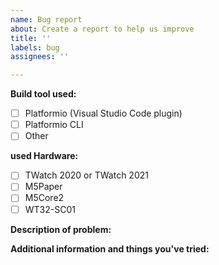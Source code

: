 ```yaml
---
name: Bug report
about: Create a report to help us improve
title: ''
labels: bug
assignees: ''

---
```


<!-- Thanks for reporting a bug for this project. READ THIS FIRST:

- Provide as many details as possible. Simply saying "X gives bug" or "X gives error" is not enough!
- Read through the template carefully and fill out all missing details.
- Please also search for similar issues in this issue tracker first and read through the documentation.

DO NOT DELETE ANY TEXT from this template! Otherwise the issue may be closed without a comment.
-->

**Build tool used:**
<!--
Please provide details about your OS below this line. 
-->
- [ ] Platformio (Visual Studio Code plugin)
- [ ] Platformio CLI
- [ ] Other

**used Hardware:**
<!--
Please provide details on which board is used. 
-->
- [ ] TWatch 2020 or TWatch 2021
- [ ] M5Paper
- [ ] M5Core2
- [ ] WT32-SC01

**Description of problem:**

**Additional information and things you've tried:**
